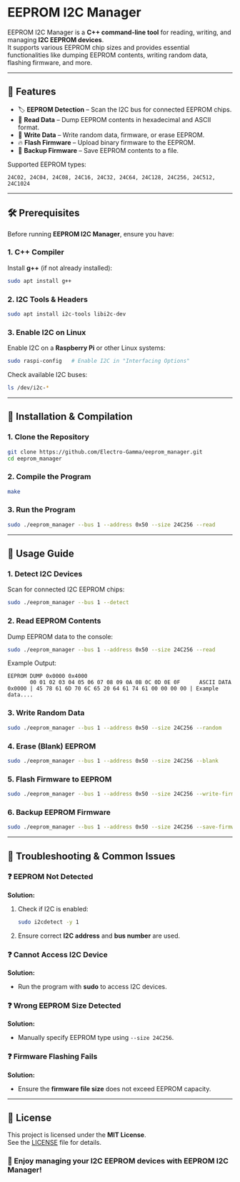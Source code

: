 # EEPROM I2C Manager

EEPROM I2C Manager is a **C++ command-line tool** for reading, writing, and managing **I2C EEPROM devices**.  
It supports various EEPROM chip sizes and provides essential functionalities like dumping EEPROM contents, writing random data, flashing firmware, and more.

---

## 📌 **Features**

- 🏷 **EEPROM Detection** – Scan the I2C bus for connected EEPROM chips.
- 📝 **Read Data** – Dump EEPROM contents in hexadecimal and ASCII format.
- 🔄 **Write Data** – Write random data, firmware, or erase EEPROM.
- 🔥 **Flash Firmware** – Upload binary firmware to the EEPROM.
- 💾 **Backup Firmware** – Save EEPROM contents to a file.

Supported EEPROM types:
```
24C02, 24C04, 24C08, 24C16, 24C32, 24C64, 24C128, 24C256, 24C512, 24C1024
```

---

## 🛠 **Prerequisites**

Before running **EEPROM I2C Manager**, ensure you have:

### **1. C++ Compiler**
Install **g++** (if not already installed):
```bash
sudo apt install g++
```

### **2. I2C Tools & Headers**
```bash
sudo apt install i2c-tools libi2c-dev
```

### **3. Enable I2C on Linux**
Enable I2C on a **Raspberry Pi** or other Linux systems:
```bash
sudo raspi-config   # Enable I2C in "Interfacing Options"
```

Check available I2C buses:
```bash
ls /dev/i2c-*
```

---

## 🚀 **Installation & Compilation**

### **1. Clone the Repository**
```bash
git clone https://github.com/Electro-Gamma/eeprom_manager.git
cd eeprom_manager
```

### **2. Compile the Program**
```bash
make
```

### **3. Run the Program**
```bash
sudo ./eeprom_manager --bus 1 --address 0x50 --size 24C256 --read
```

---

## 🎯 **Usage Guide**

### **1. Detect I2C Devices**
Scan for connected I2C EEPROM chips:
```bash
sudo ./eeprom_manager --bus 1 --detect
```

### **2. Read EEPROM Contents**
Dump EEPROM data to the console:
```bash
sudo ./eeprom_manager --bus 1 --address 0x50 --size 24C256 --read
```

Example Output:
```
EEPROM DUMP 0x0000 0x4000
       00 01 02 03 04 05 06 07 08 09 0A 0B 0C 0D 0E 0F      ASCII DATA
0x0000 | 45 78 61 6D 70 6C 65 20 64 61 74 61 00 00 00 00 | Example data....
```

### **3. Write Random Data**
```bash
sudo ./eeprom_manager --bus 1 --address 0x50 --size 24C256 --random
```

### **4. Erase (Blank) EEPROM**
```bash
sudo ./eeprom_manager --bus 1 --address 0x50 --size 24C256 --blank
```

### **5. Flash Firmware to EEPROM**
```bash
sudo ./eeprom_manager --bus 1 --address 0x50 --size 24C256 --write-firmware firmware.bin
```

### **6. Backup EEPROM Firmware**
```bash
sudo ./eeprom_manager --bus 1 --address 0x50 --size 24C256 --save-firmware backup.bin
```

---


## 🔧 **Troubleshooting & Common Issues**

### ❓ **EEPROM Not Detected**
**Solution:**
1. Check if I2C is enabled:
   ```bash
   sudo i2cdetect -y 1
   ```
2. Ensure correct **I2C address** and **bus number** are used.

### ❓ **Cannot Access I2C Device**
**Solution:**
- Run the program with **sudo** to access I2C devices.

### ❓ **Wrong EEPROM Size Detected**
**Solution:**
- Manually specify EEPROM type using `--size 24C256`.

### ❓ **Firmware Flashing Fails**
**Solution:**
- Ensure the **firmware file size** does not exceed EEPROM capacity.


---

## 📜 **License**
This project is licensed under the **MIT License**.  
See the [LICENSE](LICENSE) file for details.


### 🎉 Enjoy managing your I2C EEPROM devices with EEPROM I2C Manager!
